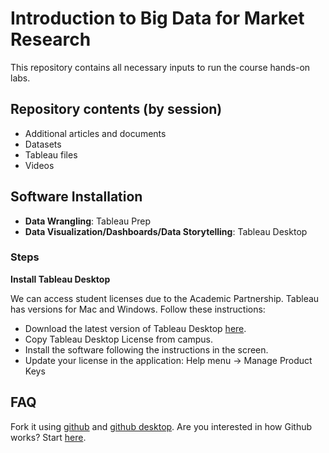 # Introduction to Big Data for Market Research

This repository contains all necessary inputs to run the course hands-on labs. 

## Repository contents (by session)

  - Additional articles and documents
  - Datasets
  - Tableau files
  - Videos

## Software Installation

  - **Data Wrangling**: Tableau Prep
  - **Data Visualization/Dashboards/Data Storytelling**: Tableau Desktop
  
### Steps
  
**Install Tableau Desktop**

We can access student licenses due to the Academic Partnership. Tableau has versions for Mac and Windows. Follow these instructions:

  - Download the latest version of Tableau Desktop [here](https://www.tableau.com/academic).
  - Copy Tableau Desktop License from campus.
  - Install the software following the instructions in the screen.
  - Update your license in the application: Help menu -> Manage Product Keys
  
## FAQ
  
Fork it using [github](https://www.github.com) and [github desktop](https://www.desktop.github.com). Are you interested in how Github works? Start [here](https://guides.github.com/activities/hello-world/).